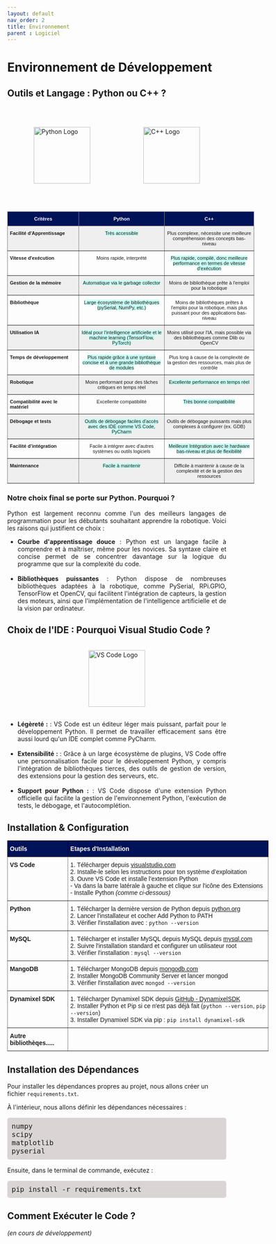 ```yaml
---
layout: default
nav_order: 2
title: Environnement
parent : Logiciel
---
```


# Environnement de Développement 

## Outils et Langage : Python ou C++ ? 

<style>
.logos {
    display: flex;
    justify-content: space-around;
    align-items: center;
}

.logos img {
    width: 130px; 
    height: auto;
    background-color: transparent;
}
    </style>
<br><br>

<div class="logos">
    <img src="{{ site.baseurl }}/assets/img/logos/python_logo.jpg" alt="Python Logo">
    <img src="{{ site.baseurl }}/assets/img/logos/cpp_logo.png" alt="C++ Logo">
</div>

<br><br>

<style type="text/css">
.tg  {border-collapse:collapse;border-spacing:0;}
.tg td{border-color:black;border-style:solid;border-width:1px;font-family:Arial, sans-serif;font-size:14px;
  overflow:hidden;padding:10px 5px;word-break:normal;}
.tg th{border-color:black;border-style:solid;border-width:1px;font-family:Arial, sans-serif;font-size:14px;
  font-weight:normal;overflow:hidden;padding:10px 5px;word-break:normal;}
.tg .tg-qt50{background-color:#001258;border-color:inherit;color:#ffffff;font-family:Verdana, Geneva, sans-serif !important;
  font-size:11px;font-weight:bold;text-align:center;vertical-align:top}
.tg .tg-b131{background-color:#efefef;border-color:inherit;font-size:11px;text-align:center;vertical-align:top}
.tg .tg-dkpo{background-color:#001258;border-color:inherit;color:#ffffff;font-family:Verdana, Geneva, sans-serif !important;
  font-size:11px;font-weight:bold;text-align:center;vertical-align:middle}
.tg .tg-gzo9{border-color:inherit;font-size:11px;text-align:center;vertical-align:top}
.tg .tg-irt2{background-color:#efefef;border-color:inherit;font-size:11px;font-weight:bold;text-align:left;vertical-align:top}
.tg .tg-0p48{border-color:inherit;font-size:11px;font-weight:bold;text-align:left;vertical-align:top}
.tg .tg-1dax{border-color:inherit;font-size:11px;text-align:center;vertical-align:middle}
</style>
<table class="tg" style="undefined;table-layout: fixed; width: 568px"><colgroup>
<col style="width: 164.272727px">
<col style="width: 197.272727px">
<col style="width: 206.272727px">
</colgroup>
<thead>
  <tr>
    <th class="tg-qt50">Critères</th>
    <th class="tg-dkpo">Python</th>
    <th class="tg-qt50">C++</th>
  </tr></thead>
<tbody>
  <tr>
    <td class="tg-irt2">Facilité d'Apprentissage</td>
    <td class="tg-b131"><span style="background-color:#C9FFF5">Très accessible</span></td>
    <td class="tg-b131">Plus complexe, nécessite une meilleure compréhension des concepts bas-niveau</td>
  </tr>
  <tr>
    <td class="tg-0p48">Vitesse d'exécution</td>
    <td class="tg-gzo9">Moins rapide, interprété</td>
    <td class="tg-1dax"><span style="background-color:#C9FFF5">Plus rapide, compilé, donc meilleure performance en termes de vitesse d'exécution</span></td>
  </tr>
  <tr>
    <td class="tg-irt2">Gestion de la mémoire</td>
    <td class="tg-b131"><span style="background-color:#C9FFF5">Automatique via le garbage collector</span></td>
    <td class="tg-b131">Moins de bibliothèque prête à l'emploi pour la robotique </td>
  </tr>
  <tr>
    <td class="tg-0p48">Bibliothèque</td>
    <td class="tg-gzo9"><span style="background-color:#C9FFF5">Large écosystème de bibliothèques (pySerial, NumPy, etc.)</span></td>
    <td class="tg-gzo9">Moins de bibliothèques prêtes à l'emploi pour la robotique, mais plus puissant pour des applications bas-niveau</td>
  </tr>
  <tr>
    <td class="tg-irt2">Utilisation IA</td>
    <td class="tg-b131"><span style="background-color:#C9FFF5">Idéal pour l'intelligence artificielle et le machine learning (TensorFlow, PyTorch)</span></td>
    <td class="tg-b131">Moins utilisé pour l'IA, mais possible via des bibliothèques comme Dlib ou OpenCV</td>
  </tr>
  <tr>
    <td class="tg-0p48">Temps de développement</td>
    <td class="tg-gzo9"><span style="background-color:#C9FFF5">Plus rapide grâce à une syntaxe concise et à une grande bibliothèque de modules</span></td>
    <td class="tg-gzo9">Plus long à cause de la complexité de la gestion des ressources, mais plus de contrôle</td>
  </tr>
  <tr>
    <td class="tg-irt2">Robotique</td>
    <td class="tg-b131">Moins performant pour des tâches critiques en temps réel </td>
    <td class="tg-b131"><span style="background-color:#C9FFF5">Excellente performance en temps réel</span></td>
  </tr>
  <tr>
    <td class="tg-0p48">Compatibilité avec le matériel</td>
    <td class="tg-gzo9">Excellente compatibilité</td>
    <td class="tg-gzo9"><span style="background-color:#C9FFF5">Très bonne compatibilité</span></td>
  </tr>
  <tr>
    <td class="tg-irt2">Débogage et tests</td>
    <td class="tg-b131"><span style="background-color:#C9FFF5">Outils de débogage faciles d'accès avec des IDE comme VS Code, PyCharm</span></td>
    <td class="tg-b131">Outils de débogage puissants mais plus complexes à configurer (ex. GDB)</td>
  </tr>
  <tr>
    <td class="tg-0p48">Facilité d’intégration</td>
    <td class="tg-gzo9">Facile à intégrer avec d'autres systèmes ou outils logiciels</td>
    <td class="tg-gzo9"><span style="background-color:#C9FFF5">Meilleure Intégration avec le hardware bas-niveau et plus de flexibilité</span></td>
  </tr>
  <tr>
    <td class="tg-irt2">Maintenance</td>
    <td class="tg-b131"><span style="background-color:#C9FFF5">Facile à maintenir </span></td>
    <td class="tg-b131">Difficile à maintenir à cause de la complexité et de la gestion des ressources</td>
  </tr>
</tbody></table>


<div style="text-align: justify;">
    <div>
        <h3>Notre choix final se porte sur Python. <strong>Pourquoi ?</strong></h3>
        <p>Python est largement reconnu comme l'un des meilleurs langages de programmation pour les débutants souhaitant apprendre la robotique. Voici les raisons qui justifient ce choix :</p>
        <ul>
            <li><strong>Courbe d'apprentissage douce</strong> : Python est un langage facile à comprendre et à maîtriser, même pour les novices. Sa syntaxe claire et concise permet de se concentrer davantage sur la logique du programme que sur la complexité du code.</li><br>
            <li><strong>Bibliothèques puissantes</strong> : Python dispose de nombreuses bibliothèques adaptées à la robotique, comme PySerial, RPi.GPIO, TensorFlow et OpenCV, qui facilitent l'intégration de capteurs, la gestion des moteurs, ainsi que l'implémentation de l'intelligence artificielle et de la vision par ordinateur.</li>
        </ul>
    </div>
</div>

## Choix de l'IDE : **Pourquoi Visual Studio Code ?**

<br>
<div class="logos">
    <img src="{{ site.baseurl }}/assets/img/logos/vscode.png" alt="VS Code Logo">
</div><br>

<div style="text-align: justify;">
    <div>      
        <ul>
            <li><strong>Légèreté : </strong> : VS Code est un éditeur léger mais puissant, parfait pour le développement Python. Il permet de travailler efficacement sans être aussi lourd qu'un IDE complet comme PyCharm.</li><br>
            <li><strong>Extensibilité : </strong> : Grâce à un large écosystème de plugins, VS Code offre une personnalisation facile pour le développement Python, y compris l'intégration de bibliothèques tierces, des outils de gestion de version, des extensions pour la gestion des serveurs, etc.</li><br>
            <li><strong>Support pour Python :</strong> : VS Code dispose d'une extension Python officielle qui facilite la gestion de l'environnement Python, l'exécution de tests, le débogage, et l'autocomplétion.</li>
        </ul>
    </div>
</div>


## Installation & Configuration

<style type="text/css">
.tg  {border-collapse:collapse;border-spacing:0;}
.tg td{border-color:black;border-style:solid;border-width:1px;font-family:Arial, sans-serif;font-size:14px;
  overflow:hidden;padding:10px 5px;word-break:normal;}
.tg th{border-color:black;border-style:solid;border-width:1px;font-family:Arial, sans-serif;font-size:14px;
  font-weight:normal;overflow:hidden;padding:10px 5px;word-break:normal;}
.tg .tg-eqth{background-color:#001258;border-color:#000000;color:#ffffff;font-family:Verdana, Geneva, sans-serif !important;
  font-weight:bold;text-align:left;vertical-align:top}
.tg .tg-fymr{border-color:inherit;font-weight:bold;text-align:left;vertical-align:top}
.tg .tg-0pky{border-color:inherit;text-align:left;vertical-align:top}
</style>
<table class="tg" style="undefined;table-layout: fixed; width: 601px"><colgroup>
<col style="width: 139.2px">
<col style="width: 462.2px">
</colgroup>
<thead>
  <tr>
    <th class="tg-eqth">Outils</th>
    <th class="tg-eqth">Etapes d'Installation</th>
  </tr></thead>
<tbody>
 <tr>
    <td class="tg-fymr">VS Code</td>
    <td class="tg-0pky">
     1. Télécharger depuis <a href="https://code.visualstudio.com/download" target="_blank">visualstudio.com</a><br>
     2. Installe-le selon les instructions pour ton système d’exploitation<br>
     3. Ouvre VS Code et installe l'extension Python 
        <br>- Va dans la barre latérale à gauche et clique sur l'icône des Extensions
        <br>- Installe Python <i>(comme ci-dessous)</i>
    </td>
  </tr>
  <tr>
    <td class="tg-fymr">Python</td>
    <td class="tg-0pky">
     1. Télécharger la dernière version de Python depuis <a href="https://www.python.org" target="_blank">python.org</a><br>
     2. Lancer l'installateur et cocher Add Python to PATH<br>
     3. Vérifier l'installation avec : <code>python --version</code>
</td>
  </tr>
  <tr>
    <td class="tg-fymr">MySQL</td>
    <td class="tg-0pky">
    1. Télécharger et installer MySQL depuis MySQL depuis <a href="https://www.mysql.com/" target="_blank"> mysql.com</a><br>
    2. Suivre l'installation standard et configurer un utilisateur root<br>
    3. Vérifier l'installation : <code>mysql --version</code></td>
  </tr>
  <tr>
    <td class="tg-fymr">MangoDB</td>
    <td class="tg-0pky">
    1. Télécharger MongoDB depuis <a href="https://www.mongodb.com/" target="_blank"> mongodb.com</a><br>
    2. Installer MongoDB Community Server et lancer mongod<br>
    3. Vérifier l'installation avec <code>mongod --version</code></td>
  </tr>
  <tr>
    <td class="tg-fymr">Dynamixel SDK</td>
    <td class="tg-0pky">
        1. Télécharger Dynamixel SDK depuis <a href="https://github.com/ROBOTIS-GIT/DynamixelSDK">GitHub - DynamixelSDK</a><br>
        2. Installer Python et Pip si ce n'est pas déjà fait (<code>python --version</code>, <code>pip --version</code>)<br>
        3. Installer Dynamixel SDK via pip : <code>pip install dynamixel-sdk</code>
    </td>
    </tr>
    <tr>
    <td class="tg-fymr">Autre bibliothèqes.....</td>
    <td class="tg-0pky">
    </td>
  </tr>
</tbody>
</table>

## Installation des Dépendances 

<style>
    .code-block {
        font-family: monospace;
        font-size: 16px;
        display: block;
        white-space: pre-wrap;
        background-color:rgb(218, 212, 212);
        padding: 10px;
        border-radius: 5px;
    }
</style>

Pour installer les dépendances propres au projet, nous allons créer un fichier <code>requirements.txt</code>.

À l'intérieur, nous allons définir les dépendances nécessaires :

<pre class="code-block">
numpy
scipy
matplotlib
pyserial
</pre>

Ensuite, dans le terminal de commande, exécutez :

<pre class="code-block">pip install -r requirements.txt</pre>

## Comment Exécuter le Code ? 

<i>(en cours de développement)</i>
